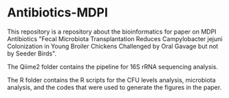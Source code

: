 # Antibiotics-MDPI

This repository is a repository about the bioinformatics for paper on MDPI Antibiotics "Fecal Microbiota Transplantation Reduces Campylobacter jejuni Colonization in Young Broiler Chickens Challenged by Oral Gavage but not by Seeder Birds". 

The Qiime2 folder contains the pipeline for 16S rRNA sequencing analysis.

The R folder contains the R scripts for the CFU levels analysis, microbiota analysis, and the codes that were used to generate the figures in the paper.
